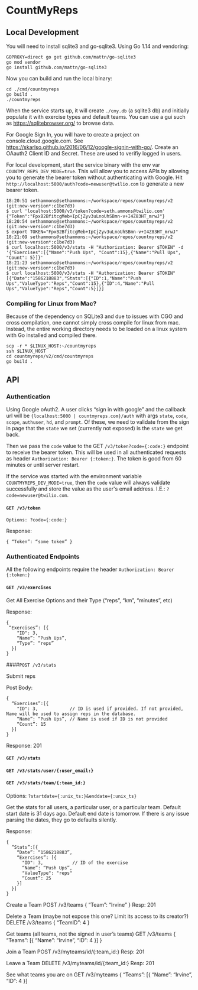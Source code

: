 # CountMyReps

## Local Development

You will need to install sqlite3 and go-sqlite3. Using Go 1.14 and vendoring:
```
GOPROXY=direct go get github.com/mattn/go-sqlite3
go mod vendor
go install github.com/mattn/go-sqlite3
```

Now you can build and run the local binary:
```
cd ./cmd/countmyreps
go build .
./countmyreps
```

When the service starts up, it will create `./cmy.db` (a sqlite3 db) and initially populate it with exercise types and default teams. You can use a gui such as https://sqlitebrowser.org/ to browse data.

For Google Sign In, you will have to create a project on console.cloud.google.com. See https://skarlso.github.io/2016/06/12/google-signin-with-go/.
Create an OAauth2 Client ID and Secret. These are used to verifiy logged in users.

For local development, start the service binary with the env var `COUNTMY_REPS_DEV_MODE=true`. This will allow you to access APIs by allowing you to generate the bearer token without authenticating with Google. Hit `http://localhost:5000/auth?code=newuser@twilio.com` to generate a new bearer token.

```
18:20:51 sethammons@sethammons:~/workspace/repos/countmyreps/v2 (git:new-version*:c1be7d3)
$ curl 'localhost:5000/v3/token?code=seth.ammons@twilio.com'
{"Token":"FpxB2BfitcgMeb+IpCjZyv3uLnoUhSBmn-v+I4Z83HT_mrwJ"}
18:20:54 sethammons@sethammons:~/workspace/repos/countmyreps/v2 (git:new-version*:c1be7d3)
$ export TOKEN="FpxB2BfitcgMeb+IpCjZyv3uLnoUhSBmn-v+I4Z83HT_mrwJ"
18:21:09 sethammons@sethammons:~/workspace/repos/countmyreps/v2 (git:new-version*:c1be7d3)
$ curl localhost:5000/v3/stats -H "Authorization: Bearer $TOKEN" -d '{"Exercises":[{"Name":"Push Ups", "Count":15},{"Name":"Pull Ups", "Count": 5}]}'
18:21:23 sethammons@sethammons:~/workspace/repos/countmyreps/v2 (git:new-version*:c1be7d3)
$ curl localhost:5000/v3/stats -H "Authorization: Bearer $TOKEN"
[{"Date":"1586218883","Stats":[{"ID":1,"Name":"Push Ups","ValueType":"Reps","Count":15},{"ID":4,"Name":"Pull Ups","ValueType":"Reps","Count":5}]}]
```
### Compiling for Linux from Mac?

Because of the dependency on SQLite3 and due to issues with CGO and cross compilation, one cannot simply cross compile for linux from mac. Instead, the entire working directory needs to be loaded on a linux system with Go installed and compiled there.

```
scp -r * $LINUX_HOST:~/countmyreps
ssh $LINUX_HOST
cd countmyreps/v2/cmd/countmyreps
go build .
```

## API

### Authentication

Using Google oAuth2. A user clicks “sign in with google” and the callback url will be `{localhost:5000 | countmyreps.com}/auth` with args `state`, `code`, `scope`, `authuser`, `hd`, and `prompt`. Of these, we need to validate from the sign in page that the `state` we set (currently not exposed) is the `state` we get back. 

Then we pass the `code` value to the GET `/v3/token?code={:code:}` endpoint to receive the bearer token. This will be used in all authenticated requests as header `Authorization: Bearer {:token:}`. The token is good from 60 minutes or until server restart.

If the service was started with the environment variable `COUNTMYREPS_DEV_MODE=true`, then the `code` value will always validate successfully and store the value as the user's email address. I.E.: `?code=newuser@twilio.com`. 

#### `GET /v3/token`

`Options: ?code={:code:}`

Response:

```
{ “Token”: “some token” }
```

### Authenticated Endpoints

All the following endpoints require the header `Authorization: Bearer {:token:}`

#### `GET /v3/exercises`
Get All Exercise Options and their Type (“reps”, “km”, “minutes”, etc)

Response:
```
{
 “Exercises”: [{
    "ID": 3,
    “Name”: “Push Ups”,
    “Type”: “reps”
  }]
}
```

####`POST /v3/stats`

Submit reps

Post Body:
```
{
  “Exercises”:[{
    "ID": 3,            // ID is used if provided. If not provided, Name will be used to assign reps in the database.
    “Name”: “Push Ups”, // Name is used if ID is not provided
    “Count”: 15
  }]
}
```

Response:
201

#### `GET /v3/stats`
#### `GET /v3/stats/user/{:user_email:}`
#### `GET /v3/stats/team/{:team_id:}`
Options: `?startdate={:unix_ts:}&enddate={:unix_ts}`

Get the stats for all users, a particular user, or a particular team. Default start date is 31 days ago. Default end date is tomorrow. If there is any issue parsing the dates, they go to defaults silently.

Response:
```
{
  “Stats”:[{
    “Date”: “1586218883”,
    “Exercises”: [{
      "ID": 3,           // ID of the exercise
      “Name”: “Push Ups”,
      "ValueType": "reps"
      “Count”: 25
    }]
  }]
}
```

Create a Team
POST /v3/teams
{
  “Team”: “Irvine”
}
Resp:
201

Delete a Team (maybe not expose this one? Limit its access to its creator?)
DELETE /v3/teams
{
  “TeamID”: 4
}

Get teams (all teams, not the signed in user’s teams)
GET /v3/teams
{
  “Teams”: [{
    “Name”: “Irvine”,
    “ID”: 4
  }]
}

Join a Team
POST /v3/myteams/id/{:team_id:}
Resp: 201

Leave a Team
DELETE /v3/myteams/id/{:team_id:}
Resp: 201

See what teams you are on
GET /v3/myteams
{
  “Teams”: [{
    “Name”: “Irvine”,
    “ID”: 4
  }]

